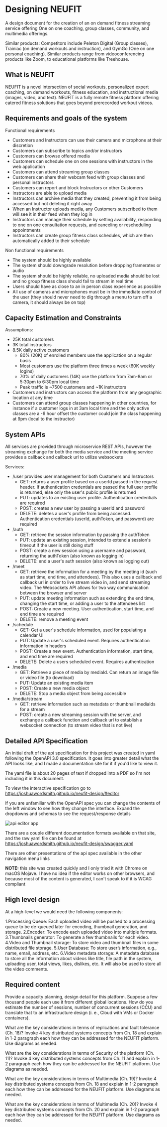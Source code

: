 # Designing NEUFIT

A design document for the creation of an on demand fitness streaming service offering One on one coaching, group classes, community, and multimedia offerings.

Similar products: Competitors include Peleton Digital (Group classes), Trainiac (on demand workouts and instruction), and GymGo (One on one personal coaching). Similar products range from videoconferencing products like Zoom, to educational platforms like Treehouse.

## What is NEUFIT

NEUFIT is a novel intersection of social workouts, personalized expert coaching, on demand workouts, fitness education, and instructional media (images, video, and text). NEUFIT is a fully remote fitness platform offering catered fitness solutions that goes beyond prerecorded workout videos.

## Requirements and goals of the system

Functional requirements

- Customers and Instructors can use their camera and microphone at their discretion
- Customers can subscribe to topics and/or instructors
- Customers can browse offered media
- Customers can schedule one on one sessions with instructors in the web application
- Customers can attend streaming group classes
- Customers can share their webcam feed with group classes and personal instructors
- Customers can report and block Instructors or other Customers
- Instructors are able to upload media
- Instructors can archive media that they created, preventing it from being accessed but not deleting it right away
- When an Instructor uploads media, any Customers subscribed to them will see it in their feed when they log in
- Instructors can manage their schedule by setting availability, responding to one on one consultation requests, and canceling or rescheduling appointments
- Instructors can create group fitness class schedules, which are then automatically added to their schedule

Non functional requirements

- The system should be highly available
- The system should downgrade resolution before dropping framerates or audio
- The system should be highly reliable, no uploaded media should be lost and no group fitness class should fail to stream in real time
- Users should have as close to an in person class experience as possible
- All use of cameras and microphones must be in the immediate control of the user (they should never need to dig through a menu to turn off a camera, it should always be on top)

## Capacity Estimation and Constraints

Assumptions:

- 25K total customers
- 3K total instructors
- 8.5K daily active customers
  - 80% (20K) of enrolled members use the application on a regular basis
  - Most customers use the platform three times a week (60K weekly logins)
  - 70% of daily customers (14K) use the platform from 7am-8am or 5:30pm to 6:30pm local time
  - Peak traffic is ~7500 customers and ~1K instructors
- Customers and instructors can access the platform from any geographic location at any time
- Customers can attend group classes happening in other countries, for instance if a customer logs in at 3am local time and the only active classes are a -6 hour offset the customer could join the class happening at 9pm (local to the instructor)

## System APIs

All services are provided through microservice REST APIs, however the streaming exchange for both the media service and the meeting service provides a callback and callback url to utilize websockets

Services:

- /user provides user management for both Customers and Instructors
  - GET: returns a user profile based on a userId passed in the request header. If authentication credentials are passed the full user profile is returned, else only the user's public profile is returned
  - PUT: updates to an existing user profile. Authentication credentials are required
  - POST: creates a new user by passing a userId and password
  - DELETE: deletes a user's profile from being accessed. Authentication credentials (userId, authToken, and password) are required
- /auth
  - GET: retrieve the session information by passing the authToken
  - PUT: update an existing session, intended to extend a session's timeout if the user is still doing stuff
  - POST: create a new session using a username and password, returning the authToken (also known as logging in)
  - DELETE: end a user's auth session (also known as logging out)
- /meet
  - GET: retrieve the information for a meeting by the meeting id (such as start time, end time, and attendees). This also uses a callback and callback url in order to live stream video in, and send streaming video. The Websockets API allows for two way communication between the browser and server
  - PUT: update meeting information such as extending the end time, changing the start time, or adding a user to the attendees list
  - POST: Create a new meeting. User authentication, start time, and end time are required
  - DELETE: remove a meeting event
- /schedule
  - GET: Get a user's schedule information, used for populating a calendar UI
  - PUT: Update a user's scheduled event. Requires authentication information in headers
  - POST: Create a new event. Authentication information, start time, and end time are required
  - DELETE: Delete a users scheduled event. Requires authentication
- /media
  - GET: Retrieve a piece of media by mediaId. Can return an image file or video file (to download)
  - PUT: Update an existing media item
  - POST: Create a new media object
  - DELETE: Stop a media object from being accessible
- /media/stream
  - GET: retrieve information such as metadata or thumbnail mediaIds for a stream
  - POST: create a new streaming session with the server, and exchange a callback function and callback url to establish a websocket connection (to stream video that is not live)

## Detailed API Specification

An initial draft of the api specification for this project was created in yaml following the OpenAPI 3.0 specification. It goes into greater detail what the API looks like, and I made a documentation site for it if you'd like to view it.

The yaml file is about 20 pages of text if dropped into a PDF so I'm not including it in this document.

To view the interactive specification go to https://joshuawordsmith.github.io/neufit-design/#editor

If you are unfamiliar with the OpenAPI spec you can change the contents of the left window to see how they change the interface. Expand the dropdowns and schemas to see the request/response details

![api editor app](editor.png)

There are a couple different documentation formats available on that site, and the raw yaml file can be found at https://joshuawordsmith.github.io/neufit-design/swagger.yaml

There are other presentations of the api spec available in the other navigation menu links

**NOTE:** this site was created quickly and I only tried it with Chrome on macOS Mojave. I have no idea if the editor works on other browsers, and because most of the content is generated, I can't speak to if it is WCAG compliant

## High level design

At a high-level we would need the following components:

1.Processing Queue:​ Each uploaded video will be pushed to a processing queue to be de-queued later for encoding, thumbnail generation, and storage.
2.Encoder:​ To encode each uploaded video into multiple formats.
3.Thumbnails generator:​ To generate a few thumbnails for each video.
4.Video and Thumbnail storage:​ To store video and thumbnail files in some distributed file storage.
5.User Database:​ To store user’s information, e.g., name, email, address, etc.
6.Video metadata storage:​ A metadata database to store all the information about videos like title, file path in the system, uploading user, total views, likes, dislikes, etc. It will also be used to store all the video comments.

## Required content

Provide a capacity planning, design detail for this platform. Suppose a few thousand people each use it from different global locations. How do you estimate the number of sessions, number of concurrent sessions (CCU) and translate that to an infrastructure design (i. e., Cloud with VMs or Docker containers).

What are the key considerations in terms of replications and fault tolerance (Ch. 18)? Invoke 4 key distributed systems concepts from Ch. 18 and explain in 1-2 paragraph each how they can be addressed for the NEUFIT platform. Use diagrams as needed.

What are the key considerations in terms of Security of the platform (Ch. 11)? Invoke 4 key distributed systems concepts from Ch. 11 and explain in 1-2 paragraph each how they can be addressed for the NEUFIT platform. Use diagrams as needed.

What are the key considerations in terms of Multimedia (Ch. 19)? Invoke 4 key distributed systems concepts from Ch. 18 and explain in 1-2 paragraph each how they can be addressed for the NEUFIT platform. Use diagrams as needed.

What are the key considerations in terms of Multimedia (Ch. 20)? Invoke 4 key distributed systems concepts from Ch. 20 and explain in 1-2 paragraph each how they can be addressed for the NEUFIT platform. Use diagrams as needed.
